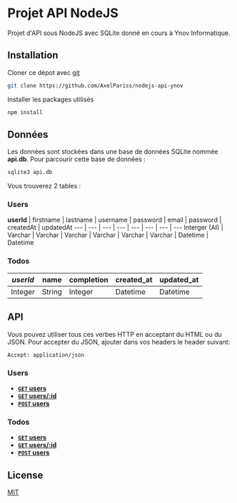 # Projet API NodeJS

Projet d'API sous NodeJS avec SQLite donné en cours à Ynov Informatique.

## Installation

Cloner ce dépot avec [git](https://git-scm.com/downloads)

```bash
git clone https://github.com/AxelPariss/nodejs-api-ynov
```

Installer les packages utilisés
```bash
npm install
```

## Données

Les données sont stockées dans une base de données SQLite nommée **api.db**. Pour parcourir cette base de données :

```bash
sqlite3 api.db
```

Vous trouverez 2 tables :

### Users
**userId** | firstname | lastname | username | password | email | password | createdAt | updatedAt
--- | --- | --- | --- | --- | --- | --- | ---
Interger (AI) | Varchar | Varchar | Varchar | Varchar | Varchar | Varchar | Datetime | Datetime

### Todos
***userId*** | name |completion | created_at | updated_at
--- | --- | --- | --- | ---
Integer | String | Integer | Datetime | Datetime

## API

Vous pouvez utiliser tous ces verbes HTTP en acceptant du HTML ou du JSON. Pour accepter du JSON, ajouter dans vos headers le header suivant:
```
Accept: application/json
```

### Users

- **[<code>GET</code> users](localhost:3000/users)**
- **[<code>GET</code> users/:id](localhost:3000/users/{id})**
- **[<code>POST</code> users](localhost:3000/users)**

### Todos

- **[<code>GET</code> users](localhost:3000/todos)**
- **[<code>GET</code> users/:id](localhost:3000/todos/{id})**
- **[<code>POST</code> users](localhost:3000/todos)**

## License
[MIT](https://choosealicense.com/licenses/mit/)